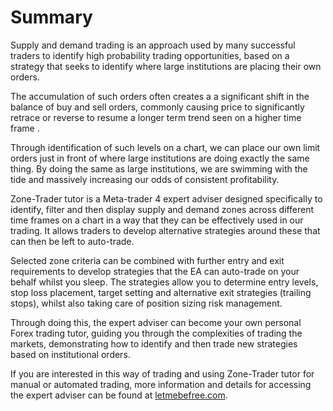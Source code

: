 # Summary

Supply and demand trading is an approach used by many successful traders to identify high probability trading opportunities, based on a strategy that seeks to identify where large institutions are  placing their own orders.

The accumulation of such orders often creates a a significant shift in the balance of buy and sell orders, commonly causing price to significantly retrace or reverse to resume a longer term trend seen on a higher time frame . 

Through identification of such levels on a chart, we can place our own limit orders just in front of where large institutions are doing exactly the same thing. By doing the same as large institutions, we are swimming with the tide and massively increasing our odds of consistent profitability.

Zone-Trader tutor is a Meta-trader 4 expert adviser designed specifically to identify, filter and then display supply and demand zones across different time frames on a chart in a way that they can be effectively used in our trading. It allows traders to develop alternative strategies around these that can then be left to auto-trade.

Selected zone criteria can be combined with further entry and exit requirements to develop strategies that the EA can auto-trade on your behalf whilst you sleep. The strategies allow you to determine entry levels, stop loss placement, target setting and alternative exit strategies \(trailing stops\), whilst also taking care of position sizing risk management.

Through doing this, the expert adviser can become your own personal Forex trading tutor, guiding you through the complexities of trading the markets, demonstrating how to identify and then trade new strategies based on institutional orders.

If you are interested in this way of trading and using Zone-Trader tutor for manual or automated trading, more information and details for accessing the expert adviser can be found at [letmebefree.com](/www.letmebefree.com).

